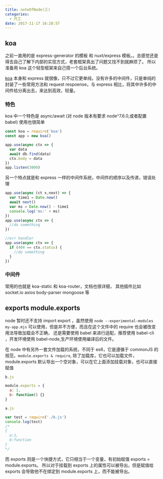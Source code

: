 ```yaml
---
title: noteOfNode(三)
categories:
  - 尺工
date: 2017-11-17 16:28:57
---
```


<p></p>
<!-- more -->

## koa

之前一直用的是 express-generator 的模板 和 nuxt/express 模板。。总感觉还是得去自己了解下内部的实现方式，老套框架真出了问题又找不到就麻烦了。
所以准备用 koa 这个轻型框架来自己搭一个后台系统。

[koa](http://koajs.com) 本身和 express 就很像，只不过它更单纯，没有许多的中间件，只是单纯的封装了一些常用方法和 request respoense，与 express 相比，将其中许多的中间件给分离出去，来达到高效，轻量。

### 特色

koa 中一个特色是 async/await (对 node 版本有要求 node^7.6.0,或者配置 babel)
使用也很简单

```js
const koa = require('koa')
const app = new koa()

app.use(async ctx => {
  var data
  await db.find(data)
  ctx.body = data
})
app.listen(3000)
```

另一个特点就是和 express 一样的中间件系统，中间件的顺序以及传递，错误处理

```js
app.use(async (ct x,next) => {
  var time1 = Date.now()
  await next()
  var ms = Date.now() - time1
  console.log('ms:' + ms)
})
app.use(async ctx => {
  //do something
})

//err handler
app.use(async ctx => {
  if (404 == ctx.status) {
    //do something
  }
})
```

### 中间件

常用的也就是 koa-static 和 koa-router，文档也很详细，
其他插件比如 socket.io axios body-parser mongoose 等

## exports module.exports

node 暂时还不支持 import export ，虽然使用 `node --experimental-modules my-app.mjs` 可以使用，但是并不方便，而且在这个文件中的 require 也会被改变用法导致加载会不正确，
还是需要使用 babel 来进行适配，推荐使用 babel-cli ，开发环境使用 babel-node,生产环境使用编译后的文件。

在 node 中有另外一套文件加载的系统，不同于 es6，它是遵循于 commonJS 的规范，`module.exports & require`,
除了加载库，它也可以加载文件，module.exports 默认导出一个空对象，可以在它上面添加挂载对象，也可以直接赋值

```js
b.js

module.exports = {
  a: 1,
  b: function() {}
}

a.js

var test = require('./b.js')
console.log(test)
/* 
{
  a:1,
  b:function
}
*/
```

而 exports 则是一个快捷方式，它只相当于一个变量，有初始赋值 exports = module.exports。
所以对于挂载到 exports 上的属性可以被导出，但是赋值给 exports 会导致他不在绑定到 module.exports 上，而不能被导出。
